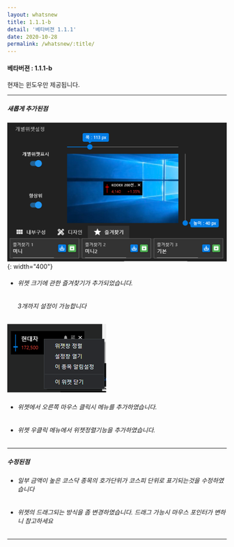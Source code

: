 ```yaml
---
layout: whatsnew
title: 1.1.1-b
detail: '베타버젼 1.1.1'
date: 2020-10-28
permalink: /whatsnew/:title/
---
```

<h4>베타버젼 : 1.1.1-b</h4>
현재는 윈도우만 제공됩니다.

---

##### 새롭게 추가된점

![위젯설정 즐겨찾기 추가][bookmark]{: width="400"}
- ###### 위젯 크기에 관한 즐겨찾기가 추가되었습니다. 
  ###### 3개까지 설정이 가능합니다

![우클릭 메뉴추가][contextMenu]
- ###### 위젯에서 오른쪽 마우스 클릭시 메뉴를 추가하였습니다.
- ###### 위젯 우클릭 메뉴에서 위젯정렬기능을 추가하였습니다.

---
##### 수정된점

- ###### 일부 금액이 높은 코스닥 종목의 호가단위가 코스피 단위로 표기되는것을 수정하였습니다
- ###### 위젯의 드래그되는 방식을 좀 변경하였습니다. 드래그 가능시 마우스 포인터가 변하니 참고하세요


[bookmark]: img/forDes/bookmark.png
[contextMenu]: img/forDes/contextMenu.png

--- 
